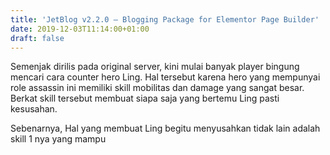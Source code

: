 ```yaml
---
title: 'JetBlog v2.2.0 – Blogging Package for Elementor Page Builder'
date: 2019-12-03T11:14:00+01:00
draft: false
---
```


  
Semenjak dirilis pada original server, kini mulai banyak player bingung mencari cara counter hero Ling. Hal tersebut karena hero yang mempunyai role assassin ini memiliki skill mobilitas dan damage yang sangat besar. Berkat skill tersebut membuat siapa saja yang bertemu Ling pasti kesusahan.  
  
  
  
  
  
  
  
  
  
  
Sebenarnya, Hal yang membuat Ling begitu menyusahkan tidak lain adalah skill 1 nya yang mampu